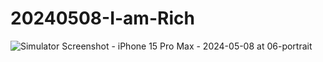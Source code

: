 # 20240508-I-am-Rich

  ![Simulator Screenshot - iPhone 15 Pro Max - 2024-05-08 at 06-portrait](https://github.com/luoguofeng0401/20240508-I-am-Rich/assets/56261249/7bdb9ed9-15e0-46dd-87aa-033e4e1a1628)
